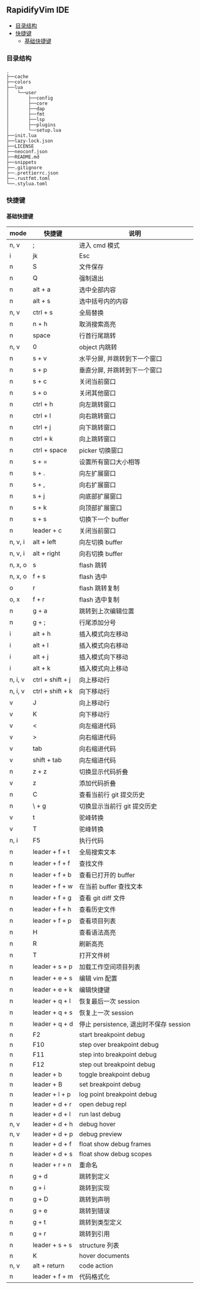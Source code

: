 ## RapidifyVim IDE
<!-- markdown-toc GFM -->

* [目录结构](#目录结构)
* [快捷键](#快捷键)
    * [基础快捷键](#基础快捷键)

<!-- markdown-toc -->

### 目录结构

```
.
├──cache
├──colors
├──lua
│   └──user
│       ├──config
│       ├──core
│       ├──dap
│       ├──fmt
│       ├──lsp
│       ├──plugins
│       └──setup.lua
├──init.lua
├──lazy-lock.json
├──LICENSE
├──neoconf.json
├──README.md
├──snippets
├──.gitignore
├──.prettierrc.json
├──.rustfmt.toml
└──.stylua.toml
```

### 快捷键

#### 基础快捷键

| mode    | 快捷键           | 说明                                   |
| ------- | ---------------- | -------------------------------------- |
| n, v    | ;                | 进入 cmd 模式                          |
| i       | jk               | Esc                                    |
| n       | S                | 文件保存                               |
| n       | Q                | 强制退出                               |
| n       | alt + a          | 选中全部内容                           |
| n       | alt + s          | 选中括号内的内容                       |
| n, v    | ctrl + s         | 全局替换                               |
| n       | n + h            | 取消搜索高亮                           |
| n       | space            | 行首行尾跳转                           |
| n, v    | 0                | object 内跳转                          |
| n       | s + v            | 水平分屏, 并跳转到下一个窗口           |
| n       | s + p            | 垂直分屏, 并跳转到下一个窗口           |
| n       | s + c            | 关闭当前窗口                           |
| n       | s + o            | 关闭其他窗口                           |
| n       | ctrl + h         | 向左跳转窗口                           |
| n       | ctrl + l         | 向右跳转窗口                           |
| n       | ctrl + j         | 向下跳转窗口                           |
| n       | ctrl + k         | 向上跳转窗口                           |
| n       | ctrl + space     | picker 切换窗口                        |
| n       | s + =            | 设置所有窗口大小相等                   |
| n       | s + .            | 向左扩展窗口                           |
| n       | s + ,            | 向右扩展窗口                           |
| n       | s + j            | 向底部扩展窗口                         |
| n       | s + k            | 向顶部扩展窗口                         |
| n       | s + s            | 切换下一个 buffer                      |
| n       | leader + c       | 关闭当前窗口                           |
| n, v, i | alt + left       | 向左切换 buffer                        |
| n, v, i | alt + right      | 向右切换 buffer                        |
| n, x, o | s                | flash 跳转                             |
| n, x, o | f + s            | flash 选中                             |
| o       | r                | flash 跳转复制                         |
| o, x    | f + r            | flash 选中复制                         |
| n       | g + a            | 跳转到上次编辑位置                     |
| n       | g + ;            | 行尾添加分号                           |
| i       | alt + h          | 插入模式向左移动                       |
| i       | alt + l          | 插入模式向右移动                       |
| i       | alt + j          | 插入模式向下移动                       |
| i       | alt + k          | 插入模式向上移动                       |
| n, i, v | ctrl + shift + j | 向上移动行                             |
| n, i, v | ctrl + shift + k | 向下移动行                             |
| v       | J                | 向上移动行                             |
| v       | K                | 向下移动行                             |
| v       | <                | 向左缩进代码                           |
| v       | >                | 向右缩进代码                           |
| v       | tab              | 向右缩进代码                           |
| v       | shift + tab      | 向左缩进代码                           |
| n       | z + z            | 切换显示代码折叠                       |
| v       | z                | 添加代码折叠                           |
| n       | C                | 查看当前行 git 提交历史                |
| n       | \ + g            | 切换显示当前行 git 提交历史            |
| v       | t                | 驼峰转换                               |
| v       | T                | 驼峰转换                               |
| n, i    | F5               | 执行代码                               |
| n       | leader + f + t   | 全局搜索文本                           |
| n       | leader + f + f   | 查找文件                               |
| n       | leader + f + b   | 查看已打开的 buffer                    |
| n       | leader + f + w   | 在当前 buffer 查找文本                 |
| n       | leader + f + g   | 查看 git diff 文件                     |
| n       | leader + f + h   | 查看历史文件                           |
| n       | leader + f + p   | 查看项目列表                           |
| n       | H                | 查看语法高亮                           |
| n       | R                | 刷新高亮                               |
| n       | T                | 打开文件树                             |
| n       | leader + s + p   | 加载工作空间项目列表                   |
| n       | leader + e + s   | 编辑 vim 配置                          |
| n       | leader + e + k   | 编辑快捷键                             |
| n       | leader + q + l   | 恢复最后一次 session                   |
| n       | leader + q + s   | 恢复上一次 session                     |
| n       | leader + q + d   | 停止 persistence, 退出时不保存 session |
| n       | F2               | start breakpoint debug                 |
| n       | F10              | step over breakpoint debug             |
| n       | F11              | step into breakpoint debug             |
| n       | F12              | step out breakpoint debug              |
| n       | leader + b       | toggle breakpoint debug                |
| n       | leader + B       | set breakpoint debug                   |
| n       | leader + l + p   | log point breakpoint debug             |
| n       | leader + d + r   | open debug repl                        |
| n       | leader + d + l   | run last debug                         |
| n, v    | leader + d + h   | debug hover                            |
| n, v    | leader + d + p   | debug preview                          |
| n       | leader + d + f   | float show debug frames                |
| n       | leader + d + s   | float show debug scopes                |
| n       | leader + r + n   | 重命名                                 |
| n       | g + d            | 跳转到定义                             |
| n       | g + i            | 跳转到实现                             |
| n       | g + D            | 跳转到声明                             |
| n       | g + e            | 跳转到错误                             |
| n       | g + t            | 跳转到类型定义                         |
| n       | g + r            | 跳转到引用                             |
| n       | leader + s + s   | structure 列表                         |
| n       | K                | hover documents                        |
| n, v    | alt + return     | code action                            |
| n       | leader + f + m   | 代码格式化                             |
